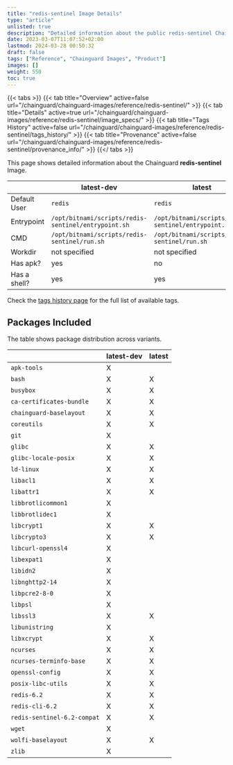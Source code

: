 ```yaml
---
title: "redis-sentinel Image Details"
type: "article"
unlisted: true
description: "Detailed information about the public redis-sentinel Chainguard Image."
date: 2023-03-07T11:07:52+02:00
lastmod: 2024-03-28 00:50:32
draft: false
tags: ["Reference", "Chainguard Images", "Product"]
images: []
weight: 550
toc: true
---
```


{{< tabs >}}
{{< tab title="Overview" active=false url="/chainguard/chainguard-images/reference/redis-sentinel/" >}}
{{< tab title="Details" active=true url="/chainguard/chainguard-images/reference/redis-sentinel/image_specs/" >}}
{{< tab title="Tags History" active=false url="/chainguard/chainguard-images/reference/redis-sentinel/tags_history/" >}}
{{< tab title="Provenance" active=false url="/chainguard/chainguard-images/reference/redis-sentinel/provenance_info/" >}}
{{</ tabs >}}

This page shows detailed information about the Chainguard **redis-sentinel** Image.

|              | latest-dev                                          | latest                                              |
|--------------|-----------------------------------------------------|-----------------------------------------------------|
| Default User | `redis`                                             | `redis`                                             |
| Entrypoint   | `/opt/bitnami/scripts/redis-sentinel/entrypoint.sh` | `/opt/bitnami/scripts/redis-sentinel/entrypoint.sh` |
| CMD          | `/opt/bitnami/scripts/redis-sentinel/run.sh`        | `/opt/bitnami/scripts/redis-sentinel/run.sh`        |
| Workdir      | not specified                                       | not specified                                       |
| Has apk?     | yes                                                 | no                                                  |
| Has a shell? | yes                                                 | yes                                                 |

Check the [tags history page](/chainguard/chainguard-images/reference/redis-sentinel/tags_history/) for the full list of available tags.

## Packages Included
The table shows package distribution across variants.

|                             | latest-dev | latest |
|-----------------------------|------------|--------|
| `apk-tools`                 | X          |        |
| `bash`                      | X          | X      |
| `busybox`                   | X          | X      |
| `ca-certificates-bundle`    | X          | X      |
| `chainguard-baselayout`     | X          | X      |
| `coreutils`                 | X          | X      |
| `git`                       | X          |        |
| `glibc`                     | X          | X      |
| `glibc-locale-posix`        | X          | X      |
| `ld-linux`                  | X          | X      |
| `libacl1`                   | X          | X      |
| `libattr1`                  | X          | X      |
| `libbrotlicommon1`          | X          |        |
| `libbrotlidec1`             | X          |        |
| `libcrypt1`                 | X          | X      |
| `libcrypto3`                | X          | X      |
| `libcurl-openssl4`          | X          |        |
| `libexpat1`                 | X          |        |
| `libidn2`                   | X          |        |
| `libnghttp2-14`             | X          |        |
| `libpcre2-8-0`              | X          |        |
| `libpsl`                    | X          |        |
| `libssl3`                   | X          | X      |
| `libunistring`              | X          |        |
| `libxcrypt`                 | X          | X      |
| `ncurses`                   | X          | X      |
| `ncurses-terminfo-base`     | X          | X      |
| `openssl-config`            | X          | X      |
| `posix-libc-utils`          | X          | X      |
| `redis-6.2`                 | X          | X      |
| `redis-cli-6.2`             | X          | X      |
| `redis-sentinel-6.2-compat` | X          | X      |
| `wget`                      | X          |        |
| `wolfi-baselayout`          | X          | X      |
| `zlib`                      | X          |        |

